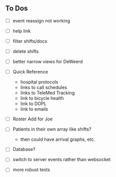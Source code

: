 ## To Dos

- [ ] event reassign not working


- [ ] help link
- [ ] filter shifts/docs
- [ ] delete shifts
- [ ] better narrow views for DeWeerd
- [ ] Quick Reference
  - hospital protocols
  - links to call schedules
  - links to TeleMed Tracking
  - link to bicycle health
  - link to DOPL
  - link to emails
- [ ] Roster Add for Joe
- [ ] Patients in their own array like shifts?
  - then could have arrival graphs, etc.
- [ ] Database?
- [ ] switch to server events rather than websocket
- [ ] more robust tests